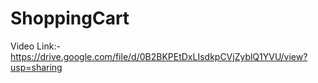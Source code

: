 # ShoppingCart

Video Link:- https://drive.google.com/file/d/0B2BKPEtDxLIsdkpCVjZyblQ1YVU/view?usp=sharing
